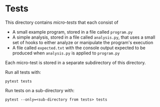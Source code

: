 # Tests

This directory contains *micro-tests* that each consist of
 * A small example program, stored in a file called `program.py`
 * A simple analysis, stored in a file called `analysis.py`, that uses a small set of hooks to either analyze or manipulate the program's execution
 * A file called `expected.txt` with the console output expected to be produced when `analysis.py` is applied to `program.py`

Each micro-test is stored in a separate subdirectory of this directory.

Run all tests with:
```
pytest tests
```

Run tests on a sub-directory with:
```
pytest --only=<sub-directory from tests> tests
```